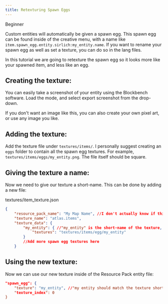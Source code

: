```yaml
---
title: Retexturing Spawn Eggs
---
```


<Label color="green">Beginner</Label>

Custom entities will automatically be given a spawn egg. This spawn egg can be found inside of the creative menu, with a name like `item.spawn_egg.entity.sirlich:my_entity.name`. If you want to rename your spawn egg as well as set a texture, you can do so in the lang files.

In this tutorial we are going to retexture the spawn egg so it looks more like your spawned item, and less like an egg.

## Creating the texture:

You can easily take a screenshot of your entity using the Blockbench software. Load the mode, and select export screenshot from the drop-down.

If you don't want an image like this, you can also create your own pixel art, or use any image you like.

## Adding the texture:

Add the texture file under `textures/items/`. I personally suggest creating an `eggs` folder to contain all the spawn egg textures. For example, `textures/items/eggs/my_entity.png`. The file itself should be square.

## Giving the texture a name:

Now we need to give our texture a short-name. This can be done by adding a new file:

<CodeHeader>textures/item_texture.json</CodeHeader>

```json
{
	"resource_pack_name": "My Map Name", //I don't actually know if this field does anything.
	"texture_name": "atlas.items",
	"texture_data": {
		"my_entity": { //"my_entity" is the short-name of the texture, which we can reference later
			"textures": "textures/items/egg/my_entity"
		}
        //Add more spawn egg textures here
    }
```

## Using the new texture:

Now we can use our new texture inside of the Resource Pack entity file:

<CodeHeader></CodeHeader>

```json
"spawn_egg": {
    "texture": "my_entity", //"my entity should match the texture short-name we created in step-1.
    "texture_index": 0
}
```

